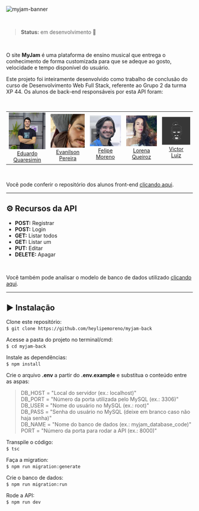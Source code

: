![myjam-banner](https://user-images.githubusercontent.com/108702071/203425580-4747d10e-65ca-4c99-8052-c0b9c639767a.png)

<br>

> **Status:** em desenvolvimento 🔄

<br>

O site **MyJam** é uma plataforma de ensino musical que entrega o conhecimento de forma customizada para que se adeque ao gosto, velocidade e tempo disponível do usuário.

Este projeto foi inteiramente desenvolvido como trabalho de conclusão do curso de Desenvolvimento Web Full Stack, referente ao Grupo 2 da turma XP 44. Os alunos de back-end responsáveis por esta API foram:

<br>

<table align=center>
  <tr>
   <td align="center" width=150> <img src="./files/devs/eduardo.png" width=100/></br><a href="https://github.com/EduQuaresimin"> Eduardo<br>Quaresimin </a>
   </td>
   
   <td align="center" width=150> <img src="./files/devs/evanilson.jpg" width=100/></br><a href="https://github.com/EvanilsonP"> Evanilson<br>Pereira </a>
   </td>

   <td align="center" width=150> <img src="./files/devs/felipe.png"  width=100/></br><a href="https://github.com/heylipemoreno"> Felipe<br>Moreno </a>
   </td>

   <td align="center" width=150> <img src="./files/devs/lorena.png" width=100/></br><a href="https://github.com/lorqrz"> Lorena<br>Queiroz </a>
   </td>

 <td align="center" width=150> <img src="./files/devs/luiz.png" width=100/> </br><a href="https://github.com/EuLuiiz"> Victor<br>Luiz </a>
   </td>   
  </tr>
</table>

<br>

Você pode conferir o repositório dos alunos front-end [clicando aqui](https://github.com/thaisdsandim/MyJam-front).

---

## ⚙️ **Recursos da API**

- **POST:** Registrar
- **POST:** Login
- **GET:** Listar todos
- **GET:** Listar um
- **PUT:** Editar
- **DELETE:** Apagar

<br>

Você também pode analisar o modelo de banco de dados utilizado [clicando aqui](https://raw.githubusercontent.com/heylipemoreno/myjam-back/main/files/database/imageDer_v0.12.png).

---

## ▶️ **Instalação**

Clone este repositório:<br>
`$ git clone https://github.com/heylipemoreno/myjam-back`

Acesse a pasta do projeto no terminal/cmd:<br>
`$ cd myjam-back`

Instale as dependências:<br>
`$ npm install`

Crie o arquivo **.env** a partir do **.env.example** e substitua o conteúdo entre as aspas:<br>
>DB_HOST = "Local do servidor (ex.: localhost)"<br>
>DB_PORT = "Número da porta utilizada pelo MySQL (ex.: 3306)"<br>
>DB_USER = "Nome do usuário no MySQL (ex.: root)"<br>
>DB_PASS = "Senha do usuário no MySQL (deixe em branco caso não haja senha)"<br>
>DB_NAME = "Nome do banco de dados (ex.: myjam_database_code)"<br>
>PORT = "Número da porta para rodar a API (ex.: 8000)"<br>

Transpile o código:<br>
`$ tsc`

Faça a migration:<br>
`$ npm run migration:generate`

Crie o banco de dados:<br>
`$ npm run migration:run`

Rode a API:<br>
`$ npm run dev`
